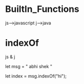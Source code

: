 # BuiltIn_Functions


js-->javascript
j-->java

# indexOf
js & j

let msg = "  abhi   shek    "

let index = msg.indexOf("hi");


